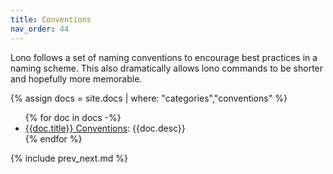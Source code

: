 ```yaml
---
title: Conventions
nav_order: 44
---
```


Lono follows a set of naming conventions to encourage best practices in a naming scheme. This also dramatically allows lono commands to be shorter and hopefully more memorable.

{% assign docs = site.docs | where: "categories","conventions" %}

<ul>
{% for doc in docs -%}
  <li><a href='{{doc.url}}'>{{doc.title}} Conventions</a>: {{doc.desc}}</li>
{% endfor %}
</ul>

{% include prev_next.md %}